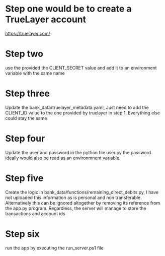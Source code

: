 
# Step one would be to create a TrueLayer account

https://truelayer.com/

# Step two

use the provided the CLIENT_SECRET value and add it to an environment variable with the same name

# Step three

Update the bank_data/truelayer_metadata.yaml, Just need to add the CLIENT_ID value to the one provided by truelayer in step 1. Everything else could stay the same

# Step four

Update the user and password in the python file user.py the password ideally would also be read as an environmnent variable.

# Step five

Create the logic in bank_data/functions/remaining_direct_debits.py, I have not uploaded this information as is personal and non transferable. 
Alternatively this can be ignored altogether by removing its reference from the app.py program. Regardless, the server will manage to store the transactions and account ids

# Step six

run the app by executing the run_server.ps1 file